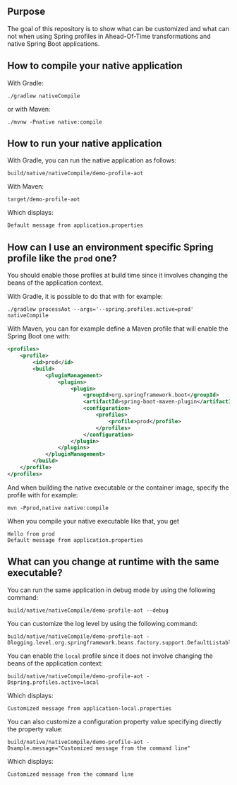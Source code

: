 ## Purpose

The goal of this repository is to show what can be customized and what can not when using Spring profiles in Ahead-Of-Time transformations and native Spring Boot applications.

## How to compile your native application
With Gradle:
```
./gradlew nativeCompile
```
or with Maven:
```
./mvnw -Pnative native:compile
```

## How to run your native application

With Gradle, you can run the native application as follows:
```
build/native/nativeCompile/demo-profile-aot
```
With Maven:
```
target/demo-profile-aot
```

Which displays:
```
Default message from application.properties
```

## How can I use an environment specific Spring profile like the `prod` one?

You should enable those profiles at build time since it involves changing the beans of the application context.

With Gradle, it is possible to do that with for example:
```
./gradlew processAot --args='--spring.profiles.active=prod' nativeCompile
```

With Maven, you can for example define a Maven profile that will enable the Spring Boot one with:
```xml
<profiles>
	<profile>
		<id>prod</id>
		<build>
			<pluginManagement>
				<plugins>
					<plugin>
						<groupId>org.springframework.boot</groupId>
						<artifactId>spring-boot-maven-plugin</artifactId>
						<configuration>
							<profiles>
								<profile>prod</profile>
							</profiles>
						</configuration>
					</plugin>
				</plugins>
			</pluginManagement>
		</build>
	</profile>
</profiles>
```
And when building the native executable or the container image, specify the profile with for example:
```
mvn -Pprod,native native:compile
```

When you compile your native executable like that, you get
```
Hello from prod
Default message from application.properties
```

## What can you change at runtime with the same executable?
You can run the same application in debug mode by using the following command:
```
build/native/nativeCompile/demo-profile-aot --debug
```

You can customize the log level by using the following command:
```
build/native/nativeCompile/demo-profile-aot -Dlogging.level.org.springframework.beans.factory.support.DefaultListableBeanFactory=debug
```

You can enable the `local` profile since it does not involve changing the beans of the application context:
```
build/native/nativeCompile/demo-profile-aot -Dspring.profiles.active=local
```
Which displays:
```
Customized message from application-local.properties
```

You can also customize a configuration property value specifying directly the property value:
```
build/native/nativeCompile/demo-profile-aot -Dsample.message="Customized message from the command line"
```
Which displays:
```
Customized message from the command line
```
